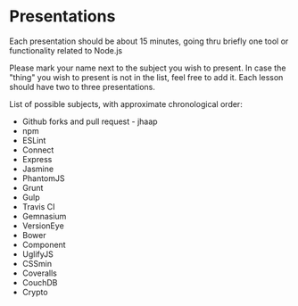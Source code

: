 # Presentations

Each presentation should be about 15 minutes, going thru briefly one tool or functionality related to Node.js

Please mark your name next to the subject you wish to present. In case the "thing" you wish to present is not in the
list, feel free to add it.
Each lesson should have two to three presentations.

List of possible subjects, with approximate chronological order:

- Github forks and pull request - jhaap
- npm
- ESLint
- Connect
- Express
- Jasmine
- PhantomJS
- Grunt
- Gulp
- Travis CI
- Gemnasium 
- VersionEye
- Bower 
- Component
- UglifyJS
- CSSmin
- Coveralls
- CouchDB
- Crypto
